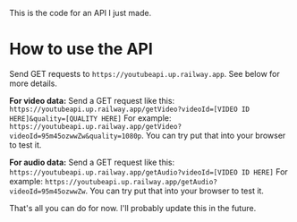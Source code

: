 This is the code for an API I just made.

# How to use the API
Send GET requests to `https://youtubeapi.up.railway.app`. See below for more details.

**For video data:**
Send a GET request like this: `https://youtubeapi.up.railway.app/getVideo?videoId=[VIDEO ID HERE]&quality=[QUALITY HERE]`
For example: `https://youtubeapi.up.railway.app/getVideo?videoId=95m45ozwwZw&quality=1080p`. You can try put that into your browser to test it.

**For audio data:**
Send a GET request like this: `https://youtubeapi.up.railway.app/getAudio?videoId=[VIDEO ID HERE]`
For example: `https://youtubeapi.up.railway.app/getAudio?videoId=95m45ozwwZw`. You can try put that into your browser to test it.

That's all you can do for now. I'll probably update this in the future.
